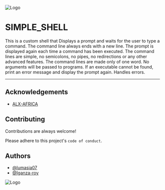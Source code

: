 <div style="center">

 ![Logo](https://th.bing.com/th/id/OIP.SO9JBWHuCM1X4fsTJHzVaQHaFH?pid=ImgDet&w=136&h=136&c=7&dpr=1.7)
# SIMPLE_SHELL

This is a custom shell that
Displays a prompt and waits for the user to type a command. The command line always ends with a new line.
The prompt is displayed again each time a command has been executed.
The command lines are simple, no semicolons, no pipes, no redirections or any other advanced features.
The command lines are made only of one word. No arguments will be passed to programs.
If an executable cannot be found, print an error message and display the prompt again.
Handles errors.

</div>

----------------

## Acknowledgements

 - [ALX-AFRICA](https://intranet.alxswe.com/projects/235)



## Contributing

Contributions are always welcome!

Please adhere to this project's `code of conduct`.


## Authors

- [@lumasia07](https://www.github.com/lumasia07)
- [@Iganza-roy](https://www.github.com/@Iganza-roy)


![Logo](https://styles.redditmedia.com/t5_7us75p/styles/communityIcon_c83tdzthwjfa1.png)

